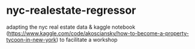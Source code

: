 # nyc-realestate-regressor
adapting the nyc real estate data &amp; kaggle notebook (https://www.kaggle.com/code/akosciansky/how-to-become-a-property-tycoon-in-new-york) to facilitate a workshop
